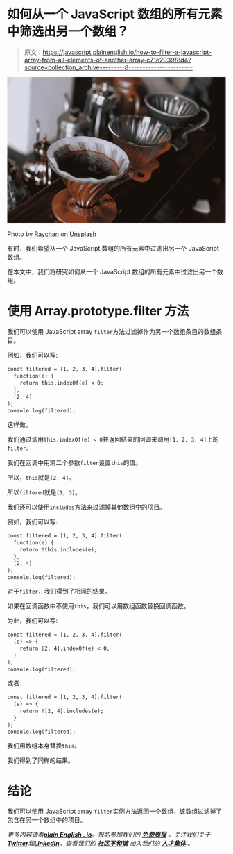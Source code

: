 # 如何从一个 JavaScript 数组的所有元素中筛选出另一个数组？

> 原文：<https://javascript.plainenglish.io/how-to-filter-a-javascript-array-from-all-elements-of-another-array-c71e2039f8d4?source=collection_archive---------8----------------------->

![](img/3e0f4d6b9b8925a2c68a46864cef73ac.png)

Photo by [Raychan](https://unsplash.com/@wx1993?utm_source=medium&utm_medium=referral) on [Unsplash](https://unsplash.com?utm_source=medium&utm_medium=referral)

有时，我们希望从一个 JavaScript 数组的所有元素中过滤出另一个 JavaScript 数组。

在本文中，我们将研究如何从一个 JavaScript 数组的所有元素中过滤出另一个数组。

# 使用 Array.prototype.filter 方法

我们可以使用 JavaScript array `filter`方法过滤掉作为另一个数组条目的数组条目。

例如，我们可以写:

```
const filtered = [1, 2, 3, 4].filter(
  function(e) {
    return this.indexOf(e) < 0;
  },
  [2, 4]
);
console.log(filtered);
```

这样做。

我们通过调用`this.indexOf(e) < 0`并返回结果的回调来调用`[1, 2, 3, 4]`上的`filter`。

我们在回调中用第二个参数`filter`设置`this`的值。

所以，`this`就是`[2, 4]`。

所以`filtered`就是`[1, 3]`。

我们还可以使用`includes`方法来过滤掉其他数组中的项目。

例如，我们可以写:

```
const filtered = [1, 2, 3, 4].filter(
  function(e) {
    return !this.includes(e);
  },
  [2, 4]
);
console.log(filtered);
```

对于`filter`，我们得到了相同的结果。

如果在回调函数中不使用`this`，我们可以用数组函数替换回调函数。

为此，我们可以写:

```
const filtered = [1, 2, 3, 4].filter(
  (e) => {
    return [2, 4].indexOf(e) < 0;
  }
);
console.log(filtered);
```

或者:

```
const filtered = [1, 2, 3, 4].filter(
  (e) => {
    return ![2, 4].includes(e);
  }
);
console.log(filtered);
```

我们用数组本身替换`this`。

我们得到了同样的结果。

# 结论

我们可以使用 JavaScript array `filter`实例方法返回一个数组，该数组过滤掉了包含在另一个数组中的项目。

*更多内容请看*[***plain English . io***](https://plainenglish.io/)*。报名参加我们的* [***免费周报***](http://newsletter.plainenglish.io/) *。关注我们关于*[***Twitter***](https://twitter.com/inPlainEngHQ)*和*[***LinkedIn***](https://www.linkedin.com/company/inplainenglish/)*。查看我们的* [***社区不和谐***](https://discord.gg/GtDtUAvyhW) *加入我们的* [***人才集体***](https://inplainenglish.pallet.com/talent/welcome) *。*